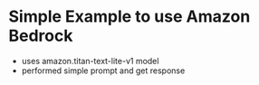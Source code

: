 # Simple Example to use Amazon Bedrock
- uses amazon.titan-text-lite-v1 model
- performed simple prompt and get response